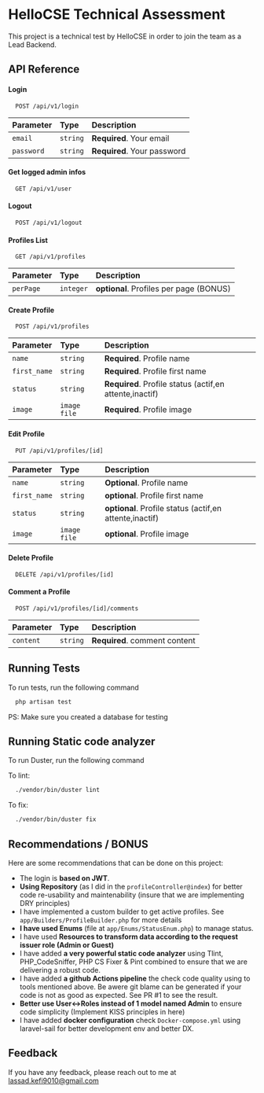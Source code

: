 
# HelloCSE Technical Assessment

This project is a technical test by HelloCSE in order to join the team as a Lead Backend.


## API Reference

#### Login

```http
  POST /api/v1/login
```

| Parameter | Type     | Description                |
| :-------- | :------- | :------------------------- |
| `email`   | `string` | **Required**. Your email   |
| `password`| `string` | **Required**. Your password|

#### Get logged admin infos

```http
  GET /api/v1/user
```


#### Logout

```http
  POST /api/v1/logout
```

#### Profiles List

```http
  GET /api/v1/profiles
```

| Parameter | Type     | Description                |
| :-------- | :------- | :------------------------- |
| `perPage`   | `integer` | **optional**. Profiles per page (BONUS)  |

#### Create Profile

```http
  POST /api/v1/profiles
```

| Parameter | Type     | Description                |
| :-------- | :------- | :------------------------- |
| `name`   | `string` | **Required**. Profile name |
| `first_name`   | `string` | **Required**. Profile  first name |
| `status`   | `string` | **Required**. Profile status (actif,en attente,inactif) |
| `image`   | `image file` | **Required**. Profile image |

#### Edit Profile

```http
  PUT /api/v1/profiles/[id]
```

| Parameter | Type     | Description                |
| :-------- | :------- | :------------------------- |
| `name`   | `string` | **Optional**. Profile name |
| `first_name`   | `string` | **optional**. Profile  first name |
| `status`   | `string` | **optional**. Profile status (actif,en attente,inactif) |
| `image`   | `image file` | **optional**. Profile image |

#### Delete Profile

```http
  DELETE /api/v1/profiles/[id]
```

#### Comment a Profile

```http
  POST /api/v1/profiles/[id]/comments
```

| Parameter | Type     | Description                   |
| :-------- | :------- | :-------------------------    |
| `content` | `string` | **Required**. comment content |

## Running Tests

To run tests, run the following command

```bash
  php artisan test
```

PS: Make sure you created a database for testing

## Running Static code analyzer

To run Duster, run the following command

To lint:

```bash
  ./vendor/bin/duster lint
```

To fix:

```bash
  ./vendor/bin/duster fix
```
## Recommendations / BONUS

Here are some recommendations that can be done on this project:

- The login is **based on JWT**.
- **Using Repository** (as I did in the ``profileController@index``) for better code re-usability and maintenability (insure that we are implementing DRY principles)
- I have implemented a custom builder to get active profiles. See ``app/Builders/ProfileBuilder.php`` for more details
- **I have used Enums** (file at ``app/Enums/StatusEnum.php``) to manage status.
- I have used **Resources to transform data according to the request issuer role (Admin or Guest)**
- I have added **a very powerful static code analyzer** using Tlint, PHP_CodeSniffer, PHP CS Fixer & Pint combined to ensure that we are delivering a robust code.
- I have added **a github Actions pipeline** the check code quality using to tools mentioned above. Be awere git blame can be generated if your code is not as good as expected. See PR #1 to see the result.
- **Better use User<->Roles instead of 1 model named Admin** to ensure code simplicity (Implement KISS principles in here)
- I have added **docker configuration** check ``Docker-compose.yml`` using laravel-sail for better development env and better DX. 



## Feedback

If you have any feedback, please reach out to me at lassad.kefi9010@gmail.com

